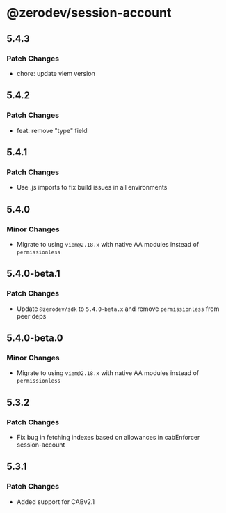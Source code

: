 # @zerodev/session-account

## 5.4.3

### Patch Changes

- chore: update viem version

## 5.4.2

### Patch Changes

- feat: remove "type" field

## 5.4.1

### Patch Changes

- Use .js imports to fix build issues in all environments

## 5.4.0

### Minor Changes

- Migrate to using `viem@2.18.x` with native AA modules instead of `permissionless`

## 5.4.0-beta.1

### Patch Changes

- Update `@zerodev/sdk` to `5.4.0-beta.x` and remove `permissionless` from peer deps

## 5.4.0-beta.0

### Minor Changes

- Migrate to using `viem@2.18.x` with native AA modules instead of `permissionless`

## 5.3.2

### Patch Changes

- Fix bug in fetching indexes based on allowances in cabEnforcer session-account

## 5.3.1

### Patch Changes

- Added support for CABv2.1
